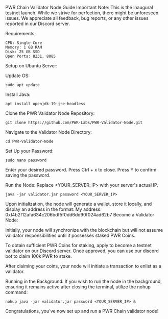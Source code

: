 PWR Chain Validator Node Guide
Important Note: This is the inaugural testnet launch. While we strive for perfection, there might be unforeseen issues. 
We appreciate all feedback, bug reports, or any other issues reported in our Discord server.

Requirements:

    CPU: Single Core
    Memory: 1 GB RAM
    Disk: 25 GB SSD
    Open Ports: 8231, 8085

Setup on Ubuntu Server:

Update OS:

    sudo apt update

Install Java:

    apt install openjdk-19-jre-headless

Clone the PWR Validator Node Repository:

    git clone https://github.com/PWR-Labs/PWR-Validator-Node.git

Navigate to the Validator Node Directory:

    cd PWR-Validator-Node

Set Up your Password:

    sudo nano password

Enter your desired password.
Press Ctrl + x to close.
Press Y to confirm saving the password.

Run the Node: Replace <YOUR_SERVER_IP> with your server's actual IP.

    java -jar validator.jar password <YOUR_SERVER_IP>

Upon initialization, the node will generate a wallet, store it locally, and display an address in the format:
My address: 0xf4b2f12afa634c206bdf5f0dd6dd90f024ad62b7
Become a Validator Node:

Initially, your node will synchronize with the blockchain but will not assume validator responsibilities until it possesses staked PWR Coins.

To obtain sufficient PWR Coins for staking, apply to become a testnet validator on our Discord server. 
Once approved, you can use our discord bot to claim 100k PWR to stake.

After claiming your coins, your node will initiate a transaction to enlist as a validator.

Running in the Background: If you wish to run the node in the background, ensuring it remains active after closing the terminal, utilize the nohup command:

    nohup java -jar validator.jar password <YOUR_SERVER_IP> &

Congratulations, you've now set up and run a PWR Chain validator node!
